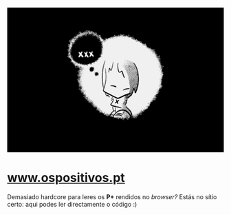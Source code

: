 ![OS POSITIVOS](/assets/images/x_large.png)

# www.ospositivos.pt

Demasiado hardcore para leres os **P+** rendidos no *browser?* Estás no sítio certo: aqui podes ler directamente o código :)
